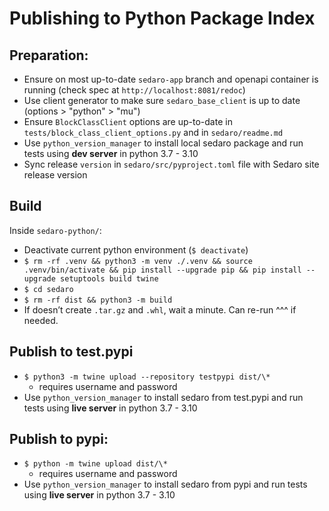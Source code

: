 # Publishing to Python Package Index

## Preparation:

- Ensure on most up-to-date `sedaro-app` branch and openapi container is running (check spec at `http://localhost:8081/redoc`)
- Use client generator to make sure `sedaro_base_client` is up to date (options > "python" > "mu")
- Ensure `BlockClassClient` options are up-to-date in `tests/block_class_client_options.py` and in `sedaro/readme.md`
- Use `python_version_manager` to install local sedaro package and run tests using **dev server** in python 3.7 - 3.10
- Sync release `version` in `sedaro/src/pyproject.toml` file with Sedaro site release version

## Build

Inside `sedaro-python/`:

- Deactivate current python environment (`$ deactivate`)
- `$ rm -rf .venv && python3 -m venv ./.venv && source .venv/bin/activate && pip install --upgrade pip && pip install --upgrade setuptools build twine`
- `$ cd sedaro`
- `$ rm -rf dist && python3 -m build`
- If doesn’t create `.tar.gz` and `.whl`, wait a minute. Can re-run ^^^ if needed.

## Publish to test.pypi

- `$ python3 -m twine upload --repository testpypi dist/\*`
  - requires username and password
- Use `python_version_manager` to install sedaro from test.pypi and run tests using **live server** in python 3.7 - 3.10

## Publish to pypi:

- `$ python -m twine upload dist/\*`
  - requires username and password
- Use `python_version_manager` to install sedaro from pypi and run tests using **live server** in python 3.7 - 3.10
